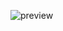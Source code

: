 ![preview](https://github.com/beysa/cyber-attack-map/assets/64158746/ac939228-92b2-4fef-b2b0-a2670f0ba974)
